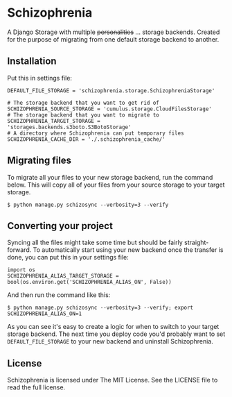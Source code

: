 Schizophrenia
=============

A Django Storage with multiple ~~personalities~~ … storage backends. Created for the
purpose of migrating from one default storage backend to another.

Installation
------------

Put this in settings file:
    
    DEFAULT_FILE_STORAGE = 'schizophrenia.storage.SchizophreniaStorage'
    
    # The storage backend that you want to get rid of
    SCHIZOPHRENIA_SOURCE_STORAGE = 'cumulus.storage.CloudFilesStorage'
    # The storage backend that you want to migrate to
    SCHIZOPHRENIA_TARGET_STORAGE = 'storages.backends.s3boto.S3BotoStorage'
    # A directory where Schizophrenia can put temporary files
    SCHIZOPHRENIA_CACHE_DIR = './.schizophrenia_cache/'
    
Migrating files
---------------

To migrate all your files to your new storage backend, run the command below. This will
copy all of your files from your source storage to your target storage.

    $ python manage.py schizosync --verbosity=3 --verify
    
Converting your project
-----------------------

Syncing all the files might take some time but should be fairly straight-forward. To
automatically start using your new backend once the transfer is done, you can put this
in your settings file:
    
    import os
    SCHIZOPHRENIA_ALIAS_TARGET_STORAGE = bool(os.environ.get('SCHIZOPHRENIA_ALIAS_ON', False))
    
And then run the command like this:

    $ python manage.py schizosync --verbosity=3 --verify; export SCHIZOPHRENIA_ALIAS_ON=1
    
As you can see it's easy to create a logic for when to switch to your target storage backend.
The next time you deploy code you'd probably want to set `DEFAULT_FILE_STORAGE` to your new
backend and uninstall Schizophrenia.

License
-------

Schizophrenia is licensed under The MIT License. See the LICENSE file to read the full license.
